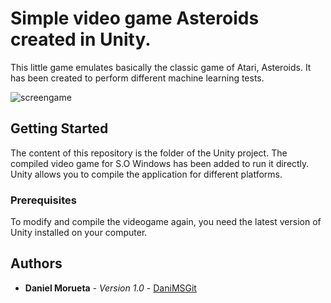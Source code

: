 # Simple video game Asteroids created in Unity.

This little game emulates basically the classic game of Atari, Asteroids. It has been created to perform different machine learning tests.

![screengame](https://user-images.githubusercontent.com/18056187/53951815-998be180-40cf-11e9-8053-41df8746ce04.png)

## Getting Started

The content of this repository is the folder of the Unity project. The compiled video game for S.O Windows has been added to run it directly. Unity allows you to compile the application for different platforms.

### Prerequisites

To modify and compile the videogame again, you need the latest version of Unity installed on your computer.

## Authors

* **Daniel Morueta** - *Version 1.0* - [DaniMSGit](https://github.com/DaniMSGit)
